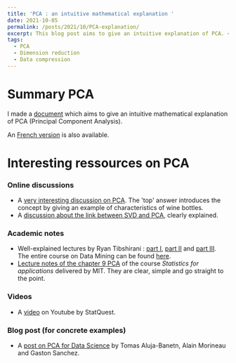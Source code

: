 ```yaml
---
title: 'PCA : an intuitive mathematical explanation '
date: 2021-10-05
permalink: /posts/2021/10/PCA-explanation/
excerpt: This blog post aims to give an intuitive explanation of PCA. <br/><img src='/images/PCA.jpg' style="width:320px;height:216px;">
tags:
  - PCA
  - Dimension reduction
  - Data compression 
---
```


# Summary PCA 

I made a [document](https://reda-arab.github.io/files/PCA_explanation_english.pdf) which aims to give an intuitive mathematical explanation of PCA (Principal Component Analysis).

An [French version](https://reda-arab.github.io/files/PCA_Explication_intuitive_francais.pdf) is also available.

# Interesting ressources on PCA 

### Online discussions 
- A [very interesting discussion on PCA](https://stats.stackexchange.com/questions/2691/making-sense-of-principal-component-analysis-eigenvectors-eigenvalues). The 'top' answer introduces the concept by giving an example of characteristics of wine bottles.
- A [discussion about the link between SVD and PCA](https://stats.stackexchange.com/questions/134282/relationship-between-svd-and-pca-how-to-use-svd-to-perform-pca), clearly explained. 

### Academic notes 
- Well-explained lectures by Ryan Tibshirani : [part I](https://reda-arab.github.io/files/07-dim1.pdf), [part II](https://reda-arab.github.io/files/08-dim2.pdf) and [part III](https://reda-arab.github.io/files/09-dim3.pdf). The entire course on Data Mining can be found [here](https://www.stat.cmu.edu/~ryantibs/datamining/lectures/).
- [Lecture notes of the chapter 9 PCA](https://ocw.mit.edu/courses/mathematics/18-650-statistics-for-applications-fall-2016/lecture-slides/MIT18_650F16_PCA.pdf) of the course *Statistics for applications* delivered by MIT. They are clear, simple and go straight to the point. 

### Videos
- A [video](https://www.youtube.com/watch?v=FgakZw6K1QQ) on Youtube by StatQuest.

### Blog post (for concrete examples)
- A [post on PCA for Data Science](https://pca4ds.github.io/) by Tomas Aluja-Banetn, Alain Morineau and Gaston Sanchez.

